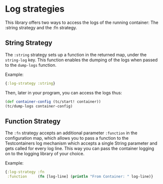 # Log strategies

This library offers two ways to access the logs of the running container: The :string strategy and the :fn strategy.

## String Strategy

The `:string` strategy sets up a function in the returned map, under the `string-log` key. This function enables the
dumping of the logs when passed to the `dump-logs` function.

Example:

```clojure
{:log-strategy :string}
```

Then, later in your program, you can access the logs thus:

```clojure
(def container-config (tc/start! container))
(tc/dump-logs container-config)
```

## Function Strategy

The `:fn` strategy accepts an additional parameter `:function` in the configuration map, which allows you to pass a
function to the Testcontainers log mechanism which accepts a single String parameter and gets called for every log line.
This way you can pass the container logging on to the logging library of your choice.

Example:

```clojure
{:log-strategy :fn
 :function     (fn [log-line] (println "From Container: " log-line)}
```